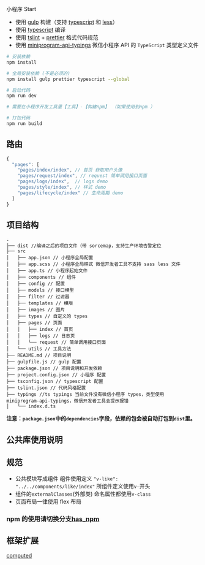 小程序 Start

- 使用 [gulp](https://gulpjs.com/) 构建（支持 [typescript](https://www.typescriptlang.org/) 和 [less](http://lesscss.org/)）
- 使用 [typescript](https://www.typescriptlang.org/) 编译
- 使用 [tslint](https://palantir.github.io/tslint/) + [prettier](https://prettier.io/) 格式代码规范
- 使用 [miniprogram-api-typings](https://www.npmjs.com/package/miniprogram-api-typings) 微信小程序 API 的 `TypeScript` 类型定义文件

```sh
# 安装依赖
npm install

# 全局安装依赖 (不是必须的)
npm install gulp prettier typescript --global

# 启动代码
npm run dev

# 需要在小程序开发工具里【工具】-【构建npm】 （如果使用到npm ）

# 打包代码
npm run build
```

## 路由

```js
{
  "pages": [
    "pages/index/index", // 首页 获取用户头像
    "pages/request/index", // request 简单调用接口页面
    "pages/logs/index",  // logs demo
    "pages/style/index", // 样式 demo
    "pages/lifecycle/index" // 生命周期 demo
  ]
}
```

## 项目结构

```
.
├── dist //编译之后的项目文件（带 sorcemap，支持生产环境告警定位
├── src
│   ├── app.json // 小程序全局配置
│   ├── app.scss // 小程序全局样式 微信开发者工具不支持 sass less 文件
│   ├── app.ts // 小程序起始文件
│   ├── components // 组件
│   ├── config // 配置
│   ├── models // 接口模型
│   ├── filter // 过滤器
│   ├── templates // 模版
│   ├── images // 图片
│   ├── types // 自定义的 types
│   ├── pages // 页面
│   │   ├── index // 首页
│   │   ├── logs // 日志页
│   │   └── request // 简单调用接口页面
│   └── utils // 工具方法
├── README.md // 项目说明
├── gulpfile.js // gulp 配置
├── package.json // 项目说明和开发依赖
├── project.config.json // 小程序 配置
├── tsconfig.json // typescript 配置
├── tslint.json // 代码风格配置
├── typings //ts typings 当前文件没有微信小程序 types，类型使用 miniprogram-api-typings，微信开发者工具会提示报错
│   └── index.d.ts

```

**注意：`package.json`中的`dependencies`字段，依赖的包会被自动打包到`dist`里。**

## 公共库使用说明

## 规范

- 公共模块写成组件 组件使用定义 `"v-like": "../../components/like/index"` 所组件定义使用`v-`开头
- 组件的`externalClasses`(外部类) 命名属性都使用`v-class`
- 页面布局一律使用 flex 布局

### npm 的使用请切换分支[has_npm](https://github.com/freeshineit/wxapp-typescript-start/tree/has_npm)

## 框架扩展

[computed](https://developers.weixin.qq.com/miniprogram/dev/extended/utils/computed.html)
